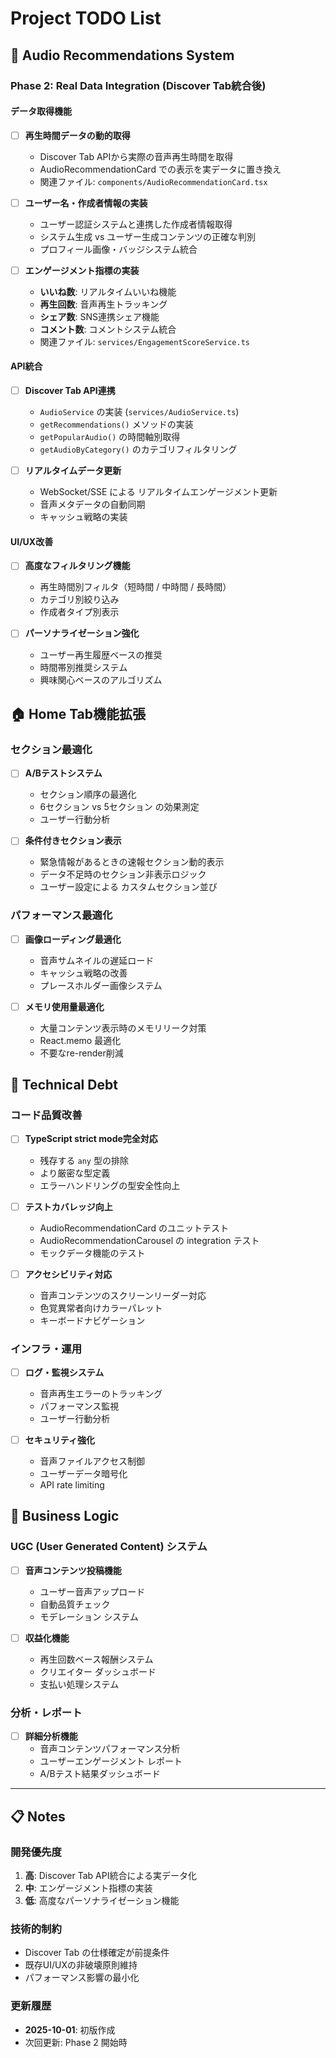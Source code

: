 # Project TODO List

## 🎵 Audio Recommendations System

### Phase 2: Real Data Integration (Discover Tab統合後)

#### データ取得機能
- [ ] **再生時間データの動的取得**
  - Discover Tab APIから実際の音声再生時間を取得
  - AudioRecommendationCard での表示を実データに置き換え
  - 関連ファイル: `components/AudioRecommendationCard.tsx`

- [ ] **ユーザー名・作成者情報の実装**
  - ユーザー認証システムと連携した作成者情報取得
  - システム生成 vs ユーザー生成コンテンツの正確な判別
  - プロフィール画像・バッジシステム統合

- [ ] **エンゲージメント指標の実装**
  - **いいね数**: リアルタイムいいね機能
  - **再生回数**: 音声再生トラッキング
  - **シェア数**: SNS連携シェア機能
  - **コメント数**: コメントシステム統合
  - 関連ファイル: `services/EngagementScoreService.ts`

#### API統合
- [ ] **Discover Tab API連携**
  - `AudioService` の実装 (`services/AudioService.ts`)
  - `getRecommendations()` メソッドの実装
  - `getPopularAudio()` の時間軸別取得
  - `getAudioByCategory()` のカテゴリフィルタリング

- [ ] **リアルタイムデータ更新**
  - WebSocket/SSE による リアルタイムエンゲージメント更新
  - 音声メタデータの自動同期
  - キャッシュ戦略の実装

#### UI/UX改善
- [ ] **高度なフィルタリング機能**
  - 再生時間別フィルタ（短時間 / 中時間 / 長時間）
  - カテゴリ別絞り込み
  - 作成者タイプ別表示

- [ ] **パーソナライゼーション強化**
  - ユーザー再生履歴ベースの推奨
  - 時間帯別推奨システム
  - 興味関心ベースのアルゴリズム

## 🏠 Home Tab機能拡張

### セクション最適化
- [ ] **A/Bテストシステム**
  - セクション順序の最適化
  - 6セクション vs 5セクション の効果測定
  - ユーザー行動分析

- [ ] **条件付きセクション表示**
  - 緊急情報があるときの速報セクション動的表示
  - データ不足時のセクション非表示ロジック
  - ユーザー設定による カスタムセクション並び

### パフォーマンス最適化
- [ ] **画像ローディング最適化**
  - 音声サムネイルの遅延ロード
  - キャッシュ戦略の改善
  - プレースホルダー画像システム

- [ ] **メモリ使用量最適化**
  - 大量コンテンツ表示時のメモリリーク対策
  - React.memo 最適化
  - 不要なre-render削減

## 🔧 Technical Debt

### コード品質改善
- [ ] **TypeScript strict mode完全対応**
  - 残存する `any` 型の排除
  - より厳密な型定義
  - エラーハンドリングの型安全性向上

- [ ] **テストカバレッジ向上**
  - AudioRecommendationCard のユニットテスト
  - AudioRecommendationCarousel の integration テスト
  - モックデータ機能のテスト

- [ ] **アクセシビリティ対応**
  - 音声コンテンツのスクリーンリーダー対応
  - 色覚異常者向けカラーパレット
  - キーボードナビゲーション

### インフラ・運用
- [ ] **ログ・監視システム**
  - 音声再生エラーのトラッキング
  - パフォーマンス監視
  - ユーザー行動分析

- [ ] **セキュリティ強化**
  - 音声ファイルアクセス制御
  - ユーザーデータ暗号化
  - API rate limiting

## 🎯 Business Logic

### UGC (User Generated Content) システム
- [ ] **音声コンテンツ投稿機能**
  - ユーザー音声アップロード
  - 自動品質チェック
  - モデレーション システム

- [ ] **収益化機能**
  - 再生回数ベース報酬システム
  - クリエイター ダッシュボード
  - 支払い処理システム

### 分析・レポート
- [ ] **詳細分析機能**
  - 音声コンテンツパフォーマンス分析
  - ユーザーエンゲージメント レポート
  - A/Bテスト結果ダッシュボード

---

## 📋 Notes

### 開発優先度
1. **高**: Discover Tab API統合による実データ化
2. **中**: エンゲージメント指標の実装
3. **低**: 高度なパーソナライゼーション機能

### 技術的制約
- Discover Tab の仕様確定が前提条件
- 既存UI/UXの非破壊原則維持
- パフォーマンス影響の最小化

### 更新履歴
- **2025-10-01**: 初版作成
- 次回更新: Phase 2 開始時
